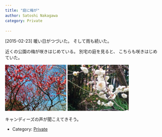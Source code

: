 ```yaml
---
title: "庭に梅が"
author: Satoshi Nakagawa
category: Private

---
```


[2015-02-23]  暖い日がつづいた。
そして雨も続いた。

 近くの公園の梅が咲きはじめている。
別宅の庭を見ると、
こちらも咲きはじめていた。

<a href="/pict/2015-02-21-yamadaike-1.jpg"><img src="/pict/2015-02-21-yamadaike-1.jpg" alt="公園の梅" width="200"/></a>
<a href="/pict/2015-02-23-garden.jpg"><img src="/pict/2015-02-23-garden.jpg" alt="うちの庭の" width="200"/></a>

 キャンディーズの声が聞こえてきそう。

- Category: [Private](/categories.html#Private)

